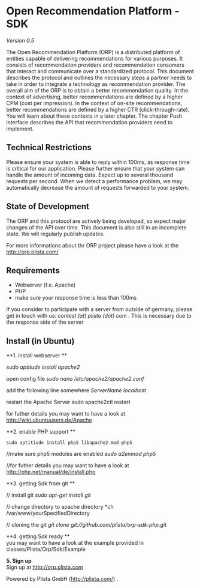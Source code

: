 Open Recommendation Platform - SDK
==================================
*Version 0.5*

The Open Recommendation Platform (ORP) is a distributed platform of entities capable of delivering recommendations for various purposes. It consists of recommendation providers and recommendation consumers that interact and communicate over a standardized protocol. This document describes the protocol and outlines the necessary steps a partner needs to take in order to integrate a technology as recommendation provider. The overall aim of the ORP is to obtain a better recommendation quality. In the context of advertising, better recommendations are defined by a higher CPM (cost per impression). In the context of on-site recommendations, better recommendations are defined by a higher CTR (click-through-rate). You will learn about these contexts in a later chapter. The chapter Push interface describes the API that recommendation providers need to implement.

Technical Restrictions
----------------------

Please ensure your system is able to reply within 100ms, as response time is critical for our application. Please further ensure that your system can handle the amount of incoming data. Expect up to several thousand requests per second. When we detect a performance problem, we may automatically decrease the amount of requests forwarded to your system.


State of Development
--------------------
The ORP and this protocol are actively being developed, so expect major changes of the API over time. This document is also still in an incomplete state. We will regularly publish updates.

For more informations about thr ORP project please have a look at the http://orp.plista.com/




Requirements
------------
-  Webserver (f.e. Apache)
-  PHP
-  make sure your response time is less than 100ms

If you consider to participate with a server from outside of germany, please get in touch with us:
*contest (at) plista (dot) com* .
This is necessary due to the response side of the server

Install (in Ubuntu)
-------------------

**1. install webserver **


*sudo aptitude install apache2*

open config file
*sudo nano /etc/apache2/apache2.conf*

 add the following line somewhere
*ServerName localhost*

 restart the Apache Server
sudo apache2ctl restart

for futher details you may want to have a look at http://wiki.ubuntuusers.de/Apache


**2. enable PHP support **

`sudo aptitiude install php5 libapache2-mod-php5`

//make sure php5 modules are enabled
*sudo a2enmod php5*

//for futher details you may want to have a look at http://php.net/manual/de/install.php

**3. getting Sdk from git **

// install git
*sudo apt-get install git*

// change directory to apache directory
*ch /var/www/yourSpecifiedDirectory

// cloning the git
*git clone git://github.com/plista/orp-sdk-php.git*

**4. getting Sdk ready ** <br>
you may want to have a look at the example provided in classes/Plista/Orp/Sdk/Example

**5. Sign up** <br>
Sign up at http://orp.plista.com




Powered by Plista GmbH (http://plista.com/) .